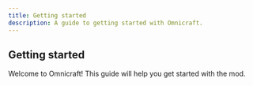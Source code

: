 ```yaml
---
title: Getting started
description: A guide to getting started with Omnicraft.
---
```


## Getting started

Welcome to Omnicraft! This guide will help you get started with the mod.